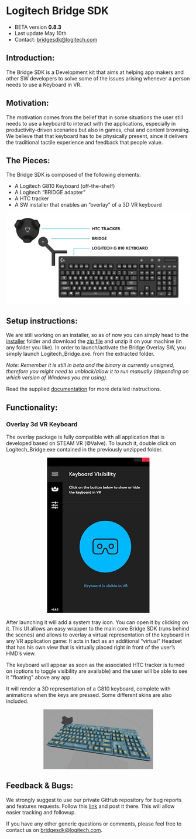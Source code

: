# Logitech Bridge SDK

- BETA version **0.8.3**
- Last update May 10th
- Contact: bridgesdk@logitech.com

## Introduction:
The Bridge SDK is a Development kit that aims at helping app makers and other SW developers to solve some of the issues arising whenever a person needs to use a Keyboard in VR.

## Motivation:
The motivation comes from the belief that in some situations the user still needs to use a keyboard to interact with the applications, especially in productivity-driven scenarios but also in games, chat and content browsing. We believe that that keyboard has to be physically present, since it delivers the traditional tactile experience and feedback that people value.


## The Pieces:
The Bridge SDK is composed of the following elements:

- A Logitech G810 Keyboard (off-the-shelf)
- A Logitech “BRIDGE adapter”
- A HTC tracker 
- A SW installer that enables an “overlay” of a 3D VR keyboard

<p align="center">
<img src="documentation/pictures/Bridge_SDK_components.jpg">
</p>

## Setup instructions:
We are still working on an installer, so as of now you can simply head to the [installer](https://github.com/Logitech/logi_bridge_sdk/tree/master/installer) folder and download the [zip file](https://github.com/Logitech/logi_bridge_sdk/tree/master/installer/v083_Logitech_Bridge-win32-x64.zip) and unzip it on your machine (in any folder you like). In order to launch/activate the Bridge Overlay SW, you simply launch Logitech_Bridge.exe. from the extracted folder. 

*Note: Remember it is still in beta and the binary is currently unsigned, therefore you might need to unblock/allow it to run manually (depending on which version of Windows you are using).*

Read the supplied [documentation](https://github.com/Logitech/logi_bridge_sdk/tree/master/documentation/BRIGESDKdescription.pdf) for more detailed  instructions.


## Functionality:

### Overlay 3d VR Keyboard

The overlay package is fully compatible with all application that is developed based on STEAM VR (©Valve). To launch it, double click on Logitech_Bridge.exe contained in the previously unzipped folder.

<p align="center">
<img src="documentation/pictures/BridgeUI_0.8.3_main.JPG">
</p>

After launching it will add a system tray icon. You can open it by clicking on it. This UI allows an easy wrapper to the main core Bridge SDK (runs behind the scenes) and allows to overlay a  virtual representation of the keyboard in any VR application game: It acts in fact as an additional “virtual” Headset that has his own view that is virtually placed right in front of the user’s HMD’s view.

The keyboard will appear as soon as the associated HTC tracker is turned on (options to toggle visibility are available) and the user will be able to see it "floating" above any app.

It will render a 3D representation of a G810 keyboard, complete with animations when the keys are pressed. Some different skins are also included.

<p align="center">
<img src="documentation/pictures/skin_rocks_G810.PNG">
</p>

## Feedback & Bugs:
We  strongly suggest to use our private GitHub repository for bug reports and features requests. Follow this [link](https://github.com/Logitech/logi_bridge_sdk/issues) and post it there. This will allow easier tracking and followup.

If you have any other generic questions or comments, please feel free to contact us on bridgesdk@logitech.com. 
